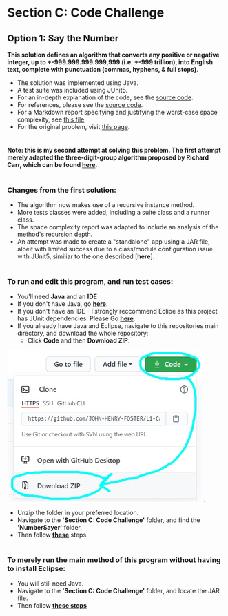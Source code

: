 <h1>Section C: Code Challenge</h1>

## Option 1: Say the Number

**This solution defines an algorithm that converts any positive or negative integer, up to +-999.999.999.999,999 (i.e. +-999 trillion), into English text, complete with punctuation (commas, hyphens, & full stops)**.

* The solution was implemented using Java.
* A test suite was included using JUnit5.
* For an in-depth explanation of the code, see the [source code](https://github.com/J-E-Foster/Hyperiondev-Take-Home-Test-Take-2/tree/main/Section%20C:%20Code%20Challenge/SayTheNumber/src/numbersayer).
* For references, please see the [source code](https://github.com/J-E-Foster/Hyperiondev-Take-Home-Test-Take-2/tree/main/Section%20C:%20Code%20Challenge/SayTheNumber/src/numbersayer).
* For a Markdown report specifying and justifying the worst-case space complexity, see [this file](REPORT.md).
* For the original problem, visit [this page](https://edabit.com/challenge/4E9gTrRWErpTCA2FQ).<br /><br />

#### Note: this is my second attempt at solving this problem. The first attempt merely adapted the three-digit-group algorithm proposed by Richard Carr, which can be found [**here**](http://www.blackwasp.co.uk/NumberToWords.aspx).<br /><br />

### Changes from the first solution:

* The algorithm now makes use of a recursive instance method.
* More tests classes were added, including a suite class and a runner class.
* The space complexity report was adapted to include an analysis of the method's recursion depth.
* An attempt was made to create a "standalone" app using a JAR file, albeit with limited success due to a class/module configuration issue with JUnit5, similiar to the one described [**here**].<br /><br />

### To run and edit this program, and run test cases:

* You'll need **Java** and an **IDE**
* If you don't have Java, go [**here**](RUNME.md#how-to-install-java).
* If you don't have an IDE - I strongly reccommend Eclipe as this project has JUnit dependencies. Please Go [**here**](RUNME.md#how-to-install-eclipse).
* If you already have Java and Eclipse, navigate to this repositories main directory, and download the whole   repository: 
  * Click **Code** and then **Download ZIP**:

![](Github-images/0.jpg).
	
* Unzip the folder in your preferred location.
* Navigate to the **'Section C: Code Challenge'** folder, and find the **'NumberSayer'** folder.
* Then follow [**these**](RUNME.md#how-to-run-the-program-in-eclipse) steps.<br /><br />

### To merely run the main method of this program without having to install Eclipse:

* You will still need Java.
* Navigate to the **'Section C: Code Challenge'** folder, and locate the JAR file.
* Then follow [**these steps**](RUNJAR.md)

